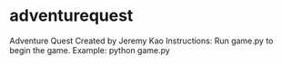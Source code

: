 # adventurequest
Adventure Quest
Created by Jeremy Kao
Instructions: Run game.py to begin the game.
Example: python game.py
